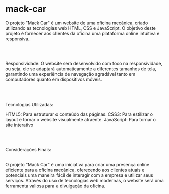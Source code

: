 # mack-car

<p>O projeto "Mack Car" é um website de uma oficina mecânica, criado utilizando as tecnologias web HTML, CSS e JavaScript. O objetivo deste projeto é fornecer aos clientes da oficina uma plataforma online intuitiva e responsiva..</p><br><br>
<p>Responsividade: O website será desenvolvido com foco na responsividade, ou seja, ele se adaptará automaticamente a diferentes tamanhos de tela, garantindo uma experiência de navegação agradável tanto em computadores quanto em dispositivos móveis.</p><br><br>
<p>Tecnologias Utilizadas:<br>

HTML5: Para estruturar o conteúdo das páginas. CSS3: Para estilizar o layout e tornar o website visualmente atraente. JavaScript: Para tornar o site interativo</p><br><br>
<p>Considerações Finais:<br><br>

O projeto "Mack Car" é uma iniciativa para criar uma presença online eficiente para a oficina mecânica, oferecendo aos clientes atuais e potenciais uma maneira fácil de interagir com a empresa e utilizar seus serviços. Através do uso de tecnologias web modernas, o website será uma ferramenta valiosa para a divulgação da oficina.</p>
